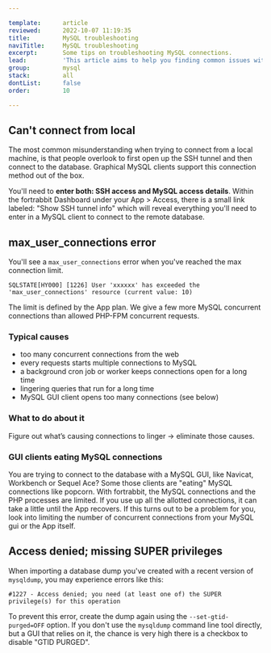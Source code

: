 ```yaml
---

template:      article
reviewed:      2022-10-07 11:19:35
title:         MySQL troubleshooting
naviTitle:     MySQL troubleshooting
excerpt:       Some tips on troubleshooting MySQL connections.
lead:          'This article aims to help you finding common issues with your MySQL database on fortrabbit.'
group:         mysql
stack:         all
dontList:      false
order:         10

---
```


## Can't connect from local

The most common misunderstanding when trying to connect from a local machine, is that people overlook to first open up the SSH tunnel and then connect to the database. Graphical MySQL clients support this connection method out of the box. 

You'll need to **enter both: SSH access and MySQL access details**. Within the fortrabbit Dashboard under your App > Access, there is a small link labeled: "Show SSH tunnel info" which will reveal everything you'll need to enter in a MySQL client to connect to the remote database.

## max_user_connections error

You'll see a `max_user_connections` error when you've reached the max connection limit. 

```
SQLSTATE[HY000] [1226] User 'xxxxxx' has exceeded the 'max_user_connections' resource (current value: 10)
```

The limit is defined by the App plan. We give a few more MySQL concurrent connections than allowed PHP-FPM concurrent requests.

### Typical causes

- too many concurrent connections from the web
- every requests starts multiple connections to MySQL
- a background cron job or worker keeps connections open for a long time
- lingering queries that run for a long time
- MySQL GUI client opens too many connections (see below)

### What to do about it

Figure out what’s causing connections to linger → eliminate those causes.

### GUI clients eating MySQL connections

You are trying to connect to the database with a MySQL GUI, like Navicat, Workbench or Sequel Ace? Some those clients are "eating" MySQL connections like popcorn. With fortrabbit, the MySQL connections and the PHP processes are limited. If you use up all the allotted connections, it can take a little until the App recovers. If this turns out to be a problem for you, look into limiting the number of concurrent connections from your MySQL gui or the App itself.

## Access denied; missing SUPER privileges

When importing a database dump you've created with a recent version of `mysqldump`, you may experience errors like this:

```
#1227 - Access denied; you need (at least one of) the SUPER privilege(s) for this operation
```

To prevent this error, create the dump again using the `--set-gtid-purged=OFF` option. If you don't use the `mysqldump` command line tool directly, but a GUI that relies on it, the chance is very high there is a checkbox to disable "GTID PURGED".
